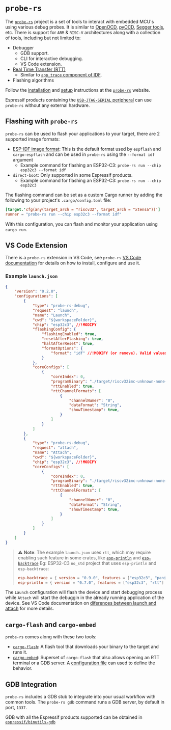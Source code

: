 # `probe-rs`

The [`probe-rs`][probe-rs] project is a set of tools to interact with embedded MCU's using various debug probes. It is similar to [OpenOCD][openocd], [pyOCD][pyocd], [Segger tools][segger-tools], etc. There is support for `ARM` & `RISC-V` architectures along with a collection of tools, including but not limited to:

- Debugger
  - GDB support.
  - CLI for interactive debugging.
  - VS Code extension.
- [Real Time Transfer (RTT)][rtt]
  - Similar to [`app_trace` component of IDF][app-trace-idf].
- Flashing algorithms

Follow the [installation][prober-rs-installation] and [setup][prober-rs-setup] instructions at the [`probe-rs`][probe-rs] website.

Espressif products containing the [`USB-JTAG-SERIAL` peripheral][usb-jtag-serial] can use `probe-rs` without any external hardware.

[probe-rs]: https://probe.rs/
[openocd]: https://openocd.org/
[pyocd]: https://pyocd.io/
[segger-tools]: https://www.segger.com/
[app-trace-idf]: https://docs.espressif.com/projects/esp-idf/en/latest/esp32/api-guides/app_trace.html
[rtt]: https://wiki.segger.com/RTT
[prober-rs-installation]: https://probe.rs/docs/getting-started/installation/
[prober-rs-setup]: https://probe.rs/docs/getting-started/probe-setup/
[usb-jtag-serial]: index.md#usb-jtag-serial-peripheral

## Flashing with `probe-rs`

`probe-rs` can be used to flash your applications to your target, there are 2 supported image formats:
- [ESP-IDF image format][idf-image]: This is the default format used by `espflash` and `cargo-espflash` and can be used in `probe-rs` using the `--format idf` argument
  - Example command for flashing an ESP32-C3: `probe-rs run --chip esp32c3 --format idf`
- `direct-boot`: Only supported in some Espressif products.
  - Example command for flashing an ESP32-C3: `probe-rs run --chip esp32c3`

The flashing command can be set as a custom Cargo runner by adding the following to your project's `.cargo/config.toml` file:

```toml
[target.'cfg(any(target_arch = "riscv32", target_arch = "xtensa"))']
runner = "probe-rs run --chip esp32c3 --format idf"
```

With this configuration, you can flash and monitor your application using `cargo run`.

[idf-image]: https://docs.espressif.com/projects/esptool/en/latest/esp32c3/advanced-topics/firmware-image-format.html

## VS Code Extension

There is a `probe-rs` extension in VS Code, see `probe-rs` [VS Code documentation][probe-rs-vscode] for details on how to install, configure and use it.

### Example `launch.json`

```json
{
    "version": "0.2.0",
    "configurations": [
        {
            "type": "probe-rs-debug",
            "request": "launch",
            "name": "Launch",
            "cwd": "${workspaceFolder}",
            "chip": "esp32c3", //!MODIFY
            "flashingConfig": {
                "flashingEnabled": true,
                "resetAfterFlashing": true,
                "haltAfterReset": true,
                "formatOptions": {
                    "format": "idf" //!MODIFY (or remove). Valid values are: 'elf'(default), 'idf'
                }
            },
            "coreConfigs": [
                {
                    "coreIndex": 0,
                    "programBinary": "./target/riscv32imc-unknown-none-elf/debug/${workspaceFolderBasename}", //!MODIFY
                    "rttEnabled": true,
                    "rttChannelFormats": [
                        {
                            "channelNumer": "0",
                            "dataFormat": "String",
                            "showTimestamp": true,
                        }
                    ]
                }
            ]
        },
        {
            "type": "probe-rs-debug",
            "request": "attach",
            "name": "Attach",
            "cwd": "${workspaceFolder}",
            "chip": "esp32c3", //!MODIFY
            "coreConfigs": [
                {
                    "coreIndex": 0,
                    "programBinary": "./target/riscv32imc-unknown-none-elf/debug/${workspaceFolderBasename}", //!MODIFY
                    "rttEnabled": true,
                    "rttChannelFormats": [
                        {
                            "channelNumer": "0",
                            "dataFormat": "String",
                            "showTimestamp": true,
                        }
                    ]
                }
            ]
        }
    ]
}
```

> ⚠️ **Note**: The example `launch.json` uses `rtt`, which may require enabling such feature in some crates, like [`esp-println`][esp-println] and [`esp-backtrace`][esp-backtrace]
> Eg: ESP32-C3 `no_std` project that uses `esp-println` and `esp-backtrace`:
> ```toml
> esp-backtrace = { version = "0.9.0", features = ["esp32c3", "panic-handler", "exception-handler", "print-rtt"] }
> esp-println = { version = "0.7.0", features = ["esp32c3", "rtt"] }
> ```

The `Launch` configuration will flash the device and start debugging process while `Attach` will start the debuggin in the already running application of the device. See VS Code documentation on [diferences between launch and attach][vscode-configs] for more details.


[probe-rs-vscode]: https://probe.rs/docs/tools/vscode/
[esp-println]: https://github.com/esp-rs/esp-println
[esp-backtrace]: https://github.com/esp-rs/esp-backtrace?tab=readme-ov-file#features
[vscode-configs]: https://code.visualstudio.com/docs/editor/debugging#_launch-versus-attach-configurations

## `cargo-flash` and `cargo-embed`

`probe-rs` comes along with these two tools:
- [`cargo-flash`][cargo-flash]: A flash tool that downloads your binary to the target and runs it.
- [`cargo-embed`][cargo-embed]: Superset of `cargo-flash` that also allows opening an RTT terminal or a GDB server. A [configuration file][cargo-embed-config] can used to define the behavior.

[cargo-flash]: https://probe.rs/docs/tools/cargo-flash/
[cargo-embed]: https://probe.rs/docs/tools/cargo-embed/
[cargo-embed-config]: https://probe.rs/docs/tools/cargo-embed/#configuration

## GDB Integration

`probe-rs` includes a GDB stub to integrate into your usual workflow with common tools. The `probe-rs gdb` command runs a GDB server, by default in port, `1337`.

GDB with all the Espressif products supported can be obtained in [`espressif/binutils-gdb`][binutils-repo]

[binutils-repo]: https://github.com/espressif/binutils-gdb
